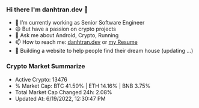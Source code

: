 ### Hi there I'm danhtran.dev 👋

- 🔭 I’m currently working as Senior Software Engineer
- 😄 But have a passion on crypto projects
- 💬 Ask me about Android, Crypto, Running 
- 📫 How to reach me: <a href="https://danhtran.dev" target="_blank">danhtran.dev</a> or <a href="Developer-Resume.pdf" target="_blank">my Resume</a>
- 🌱 Building a website to help people find their dream house (updating ...)

### Crypto Market Summarize
- Active Crypto: 13476
- % Market Cap: BTC 41.50% | ETH 14.16% | BNB 3.75%
- Total Market Cap Changed 24h: 2.08%
- Updated At: 6/19/2022, 12:30:47 PM
